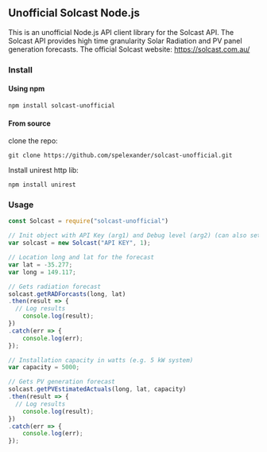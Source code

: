 ## Unofficial Solcast Node.js ##

This is an unofficial Node.js API client library for the Solcast API.
The Solcast API provides high time granularity Solar Radiation and PV panel generation forecasts. 
The official Solcast website: https://solcast.com.au/

### Install ###

#### Using npm ####

`npm install solcast-unofficial`

#### From source ####

clone the repo:

`git clone https://github.com/spelexander/solcast-unofficial.git`

Install unirest http lib:

`npm install unirest`

### Usage ###

```javascript
const Solcast = require("solcast-unofficial")

// Init object with API Key (arg1) and Debug level (arg2) (can also set a diff url and other params)
var solcast = new Solcast("API KEY", 1);

// Location long and lat for the forecast
var lat = -35.277;
var long = 149.117;

// Gets radiation forecast
solcast.getRADForcasts(long, lat)
.then(result => {
  // Log results
    console.log(result);
})
.catch(err => {
    console.log(err);
});

// Installation capacity in watts (e.g. 5 kW system)
var capacity = 5000;

// Gets PV generation forecast
solcast.getPVEstimatedActuals(long, lat, capacity)
.then(result => {
  // Log results
    console.log(result);
})
.catch(err => {
    console.log(err);
});
```
